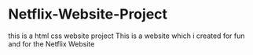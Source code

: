 # Netflix-Website-Project
this is a html css website project
This is a website which i  created for fun and for the Netflix Website

